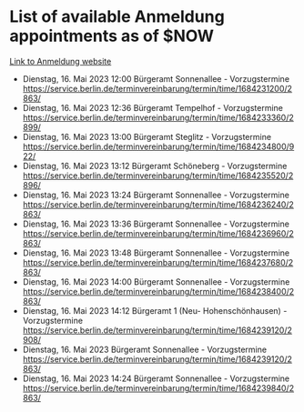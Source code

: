 # List of available Anmeldung appointments as of $NOW
[Link to Anmeldung website](https://service.berlin.de/terminvereinbarung/termin/tag.php?termin=1&anliegen[]=120686&dienstleisterlist=122210,122217,327316,122219,327312,122227,327314,122231,327346,122243,327348,122254,122252,329742,122260,329745,122262,329748,122271,327278,122273,327274,122277,327276,330436,122280,327294,122282,327290,122284,327292,122291,327270,122285,327266,122286,327264,122296,327268,150230,329760,122297,327286,122294,327284,122312,329763,122314,329775,122304,327330,122311,327334,122309,327332,317869,122281,327352,122279,329772,122283,122276,327324,122274,327326,122267,329766,122246,327318,122251,327320,122257,327322,122208,327298,122226,327300&herkunft=http%3A%2F%2Fservice.berlin.de%2Fdienstleistung%2F120686%2F)
- Dienstag, 16. Mai 2023 12:00 Bürgeramt Sonnenallee - Vorzugstermine https://service.berlin.de/terminvereinbarung/termin/time/1684231200/2863/
- Dienstag, 16. Mai 2023 12:36 Bürgeramt Tempelhof - Vorzugstermine https://service.berlin.de/terminvereinbarung/termin/time/1684233360/2899/
- Dienstag, 16. Mai 2023 13:00 Bürgeramt Steglitz - Vorzugstermine https://service.berlin.de/terminvereinbarung/termin/time/1684234800/922/
- Dienstag, 16. Mai 2023 13:12 Bürgeramt Schöneberg - Vorzugstermine https://service.berlin.de/terminvereinbarung/termin/time/1684235520/2896/
- Dienstag, 16. Mai 2023 13:24 Bürgeramt Sonnenallee - Vorzugstermine https://service.berlin.de/terminvereinbarung/termin/time/1684236240/2863/
- Dienstag, 16. Mai 2023 13:36 Bürgeramt Sonnenallee - Vorzugstermine https://service.berlin.de/terminvereinbarung/termin/time/1684236960/2863/
- Dienstag, 16. Mai 2023 13:48 Bürgeramt Sonnenallee - Vorzugstermine https://service.berlin.de/terminvereinbarung/termin/time/1684237680/2863/
- Dienstag, 16. Mai 2023 14:00 Bürgeramt Sonnenallee - Vorzugstermine https://service.berlin.de/terminvereinbarung/termin/time/1684238400/2863/
- Dienstag, 16. Mai 2023 14:12 Bürgeramt 1 (Neu- Hohenschönhausen) - Vorzugstermine https://service.berlin.de/terminvereinbarung/termin/time/1684239120/2908/
- Dienstag, 16. Mai 2023  Bürgeramt Sonnenallee - Vorzugstermine https://service.berlin.de/terminvereinbarung/termin/time/1684239120/2863/
- Dienstag, 16. Mai 2023 14:24 Bürgeramt Sonnenallee - Vorzugstermine https://service.berlin.de/terminvereinbarung/termin/time/1684239840/2863/
